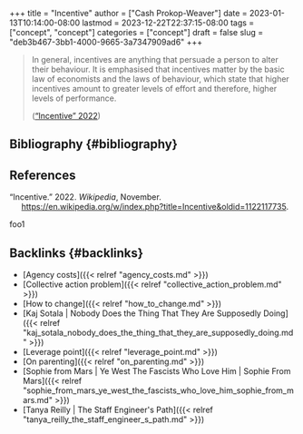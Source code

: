 +++
title = "Incentive"
author = ["Cash Prokop-Weaver"]
date = 2023-01-13T10:14:00-08:00
lastmod = 2023-12-22T22:37:15-08:00
tags = ["concept", "concept"]
categories = ["concept"]
draft = false
slug = "deb3b467-3bb1-4000-9665-3a7347909ad6"
+++

> In general, incentives are anything that persuade a person to alter their behaviour. It is emphasised that incentives matter by the basic law of economists and the laws of behaviour, which state that higher incentives amount to greater levels of effort and therefore, higher levels of performance.
>
> (<a href="#citeproc_bib_item_1">“Incentive” 2022</a>)


## Bibliography {#bibliography}

## References

<style>.csl-entry{text-indent: -1.5em; margin-left: 1.5em;}</style><div class="csl-bib-body">
  <div class="csl-entry"><a id="citeproc_bib_item_1"></a>“Incentive.” 2022. <i>Wikipedia</i>, November. <a href="https://en.wikipedia.org/w/index.php?title=Incentive&oldid=1122117735">https://en.wikipedia.org/w/index.php?title=Incentive&#38;oldid=1122117735</a>.</div>
</div>

foo1


## Backlinks {#backlinks}

-   [Agency costs]({{< relref "agency_costs.md" >}})
-   [Collective action problem]({{< relref "collective_action_problem.md" >}})
-   [How to change]({{< relref "how_to_change.md" >}})
-   [Kaj Sotala | Nobody Does the Thing That They Are Supposedly Doing]({{< relref "kaj_sotala_nobody_does_the_thing_that_they_are_supposedly_doing.md" >}})
-   [Leverage point]({{< relref "leverage_point.md" >}})
-   [On parenting]({{< relref "on_parenting.md" >}})
-   [Sophie from Mars | Ye West The Fascists Who Love Him | Sophie From Mars]({{< relref "sophie_from_mars_ye_west_the_fascists_who_love_him_sophie_from_mars.md" >}})
-   [Tanya Reilly | The Staff Engineer's Path]({{< relref "tanya_reilly_the_staff_engineer_s_path.md" >}})

